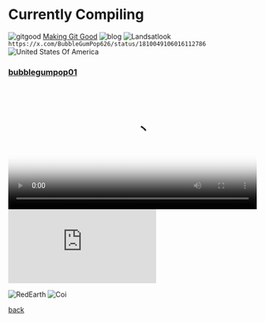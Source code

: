 
# Currently Compiling


![gitgood](https://pbs.twimg.com/media/GR6ZDr2bIAAbrfl?format=jpg&name=large)
[Making Git Good](https://blog.replit.com/git-good)
![blog](https://pbs.twimg.com/media/GR6SpzAaMAAfZhW?format=jpg&name=large)
![Landsatlook](https://pbs.twimg.com/media/GR6Vmgkb0AA1zLB?format=jpg&name=large)
`https://x.com/BubbleGumPop626/status/1810049106016112786` 
![United States Of America](https://upload.wikimedia.org/wikipedia/commons/a/a4/Flag_of_the_United_States.svg)

### [bubblegumpop01](https://bubblegumpop01.tumblr.com/)
<video controls width="100%" height="auto" poster="https://pbs.twimg.com/media/GRhDJHPa0AAUJax?format=jpg&name=large">

<source src="https://archive.org/download/screen-recording-2024-07-02-3.14.48-pm/Screen%20recording%202024-07-02%203.14.48%20PM.webm" type="video/webm" />    
<source src="https://archive.org/download/screen-recording-2024-07-02-3.14.48-pm/Screen%20recording%202024-07-02%203.14.48%20PM.webm" type="video/webm" />
      
        Download the
        or
        <a href="">MP4</a>
        video.
</video>




<embed src="https://w.soundcloud.com/player/?url=https%3A//api.soundcloud.com/tracks/895314484&color=%23ff5500&auto_play=false&hide_related=false&show_comments=true&show_user=true&show_reposts=false&show_teaser=true&visual=true" />



![RedEarth](https://pbs.twimg.com/media/GRWUNVZbgAAVdEa?format=jpg&name=large)
![Coi](https://pbs.twimg.com/media/GRhDJFxb0AE4OpA?format=jpg&name=large)









[back](./)
